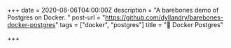+++
date = 2020-06-06T04:00:00Z
description = "A barebones demo of Postgres on Docker. "
post-url = "https://github.com/dyllandry/barebones-docker-postgres"
tags = ["docker", "postgres"]
title = "🐋 Docker Postgres"

+++
